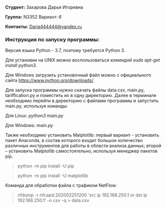 **Студент:** Захарова Дарья Игоревна

**Группа:** N3352 Вариант: 6

**Контакты:** Daria444444@yandex.ru

### **Инструкция по запуску программы**:

Версия языка Python - 3.7, поэтому требуется Python 3.
 
Для установки на UNIX можно воспользоваться *командой sudo apt-get install python3*. 
 
Для Windows загрузить установочный файл можно с официального сайта https://www.python.org/downloads/.


Для запуска программы нужно скачать файлы data.csv, main.py, tariffication.py и поместить их в одну директорию. 
Далее в терминале необходимо перейти в директорию с файлами программы и запустить main.py, используя команды:

Для Linux:   *python3 main.py*

Для Windows:   *main.py*

Также необходимо установить Matplotlib: первый вариант - установить пакет Anaconda, в состав которого входит большое количество различных инструментов для работы в области анализа данных; 
второй – установить Matplotlib самостоятельно, используя менеджер пакетов pip. 

>python -m pip install -U pip

>python -m pip install -U matplotlib

Команда для обработки файла с трафиком NetFlow:
>nfdump -r nfcapd.202002251200 'src ip 192.168.250.1 or dst ip 192.168.250.1' -o csv -q > data.csv
